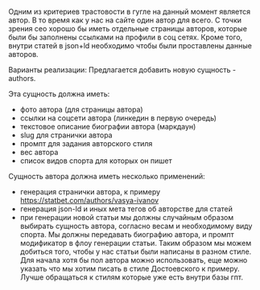 Одним из критериев трастовости в гугле на данный момент является автор. В то время как у нас на сайте один автор для всего. С точки зрения сео хорошо бы иметь отдельные страницы авторов, которые были бы заполнены ссылками на профили в соц сетях. Кроме того, внутри статей в json+ld необходимо чтобы были проставлены данные авторов.

Варианты реализации:
Предлагается добавить новую сущность - authors.

Эта сущность должна иметь:
- фото автора (для страницы автора)
- ссылки на соцсети автора (линкедин в первую очередь)
- текстовое описание биографии автора (маркдаун)
- slug для странички автора
- промпт для задания авторского стиля
- вес автора
- список видов спорта для которых он пишет

Сущность автора должна иметь несколько применений:
- генерация странички автора, к примеру https://statbet.com/authors/vasya-ivanov
- генерация json-ld и иных мета тегов об авторстве для статей
- при генерации новой статьи мы должны случайным образом выбирать сущность автора, согласно весам и необходимому виду спорта. Мы должны передавать биографию автора, и промпт модификатор в флоу генерации статьи. Таким образом мы можем добиться того, чтобы у нас статьи были написаны в разном стиле. Для начала хотя бы пол автора можно использовать, еще можно указать что мы хотим писать в стиле Достоевского к примеру. Лучше обращаться к стилям которые уже есть внутри базы гпт.
